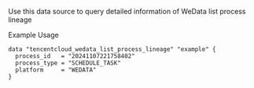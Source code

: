 Use this data source to query detailed information of WeData list process lineage

Example Usage

```hcl
data "tencentcloud_wedata_list_process_lineage" "example" {
  process_id   = "20241107221758402"
  process_type = "SCHEDULE_TASK"
  platform     = "WEDATA"
}
```
